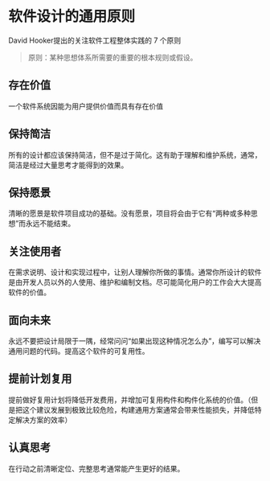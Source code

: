 # 软件设计的通用原则

David Hooker提出的关注软件工程整体实践的 7 个原则
> 原则：某种思想体系所需要的重要的根本规则或假设。

## 存在价值

一个软件系统因能为用户提供价值而具有存在价值

## 保持简洁

所有的设计都应该保持简洁，但不是过于简化。这有助于理解和维护系统，通常，简洁是经过大量思考才能得到的效果。

## 保持愿景

清晰的愿景是软件项目成功的基础。没有愿景，项目将会由于它有“两种或多种思想”而永远不能结束。

## 关注使用者

在需求说明、设计和实现过程中，让别人理解你所做的事情。通常你所设计的软件是由开发人员以外的人使用、维护和编制文档。尽可能简化用户的工作会大大提高软件的价值。

## 面向未来

永远不要把设计局限于一隅，经常问问“如果出现这种情况怎么办”，编写可以解决通用问题的代码。提高这个软件的可复用性。

## 提前计划复用

提前做好复用计划将降低开发费用，并增加可复用构件和构件化系统的价值。（但是把这个建议发展到极致比较危险，构建通用方案通常会带来性能损失，并降低特定解决方案的效率）

## 认真思考

在行动之前清晰定位、完整思考通常能产生更好的结果。
